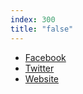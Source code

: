 ```yaml
---
index: 300
title: "false"
---
```


<ul class="inline-list">
  <li><a href="https://www.facebook.com/iFSR.de">Facebook</a></li>
  <li><a href="https://twitter.com/ifsr">Twitter</a></li>
  <li><a href="https://www.ifsr.de/">Website</a></li>
</ul>
